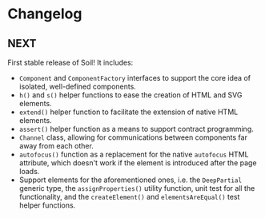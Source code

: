 # Changelog

## NEXT
First stable release of Soil! It includes:
- `Component` and `ComponentFactory` interfaces to support the core idea of isolated, well-defined components.
- `h()` and `s()` helper functions to ease the creation of HTML and SVG elements.
- `extend()` helper function to facilitate the extension of native HTML elements.
- `assert()` helper function as a means to support contract programming.
- `Channel` class, allowing for communications between components far away from each other.
- `autofocus()` function as a replacement for the native `autofocus` HTML attribute, which doesn't work if the element
is introduced after the page loads.
- Support elements for the aforementioned ones, i.e. the `DeepPartial` generic type, the `assignProperties()` utility
function, unit test for all the functionality, and the `createElement()` and `elementsAreEqual()` test helper functions.
